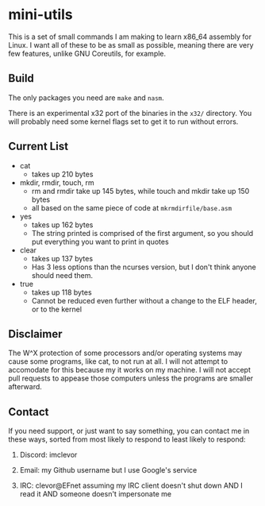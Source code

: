 # mini-utils
This is a set of small commands I am making to learn x86\_64 assembly for Linux.
I want all of these to be as small as possible, meaning there are very few features, unlike GNU Coreutils, for example.

## Build
The only packages you need are `make` and `nasm`.

There is an experimental x32 port of the binaries in the `x32/` directory.
You will probably need some kernel flags set to get it to run without errors.

## Current List
- cat
	- takes up 210 bytes
- mkdir, rmdir, touch, rm
	- rm and rmdir take up 145 bytes, while touch and mkdir take up 150 bytes
	- all based on the same piece of code at `mkrmdirfile/base.asm`
- yes
	- takes up 162 bytes
	- The string printed is comprised of the first argument, so you should put everything you want to print in quotes
- clear
	- takes up 137 bytes
	- Has 3 less options than the ncurses version, but I don't think anyone should need them.
- true
	- takes up 118 bytes
	- Cannot be reduced even further without a change to the ELF header, or to the kernel

## Disclaimer
The W^X protection of some processors and/or operating systems may cause some programs, like cat, to not run at all.
I will not attempt to accomodate for this because my it works on my machine.
I will not accept pull requests to appease those computers unless the programs are smaller afterward.

## Contact
If you need support, or just want to say something, you can contact me in these ways, sorted from most likely to respond to least likely to respond:
1. Discord: imclevor

2. Email: my Github username but I use Google's service

3. IRC: clevor@EFnet assuming my IRC client doesn't shut down AND I read it AND someone doesn't impersonate me
